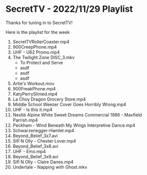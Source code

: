 # SecretTV - 2022/11/29 Playlist

Thanks for tuning in to SecretTV!

Here is the playlist for the week

1. SecretTVRollerCoaster.mp4
2. 900CreepPhone.mp4
3. UHF - U62 Promo.mp4
4. The Twilight Zone DISC_3.mkv
    - To Protect and Serve
    - asdf
    - asdf
    - asdf
5. Artie's Workout.mov
6. 900FreakPhone.mp4
7. KatyPerrySlimed.mp4
8. La Choy Dragon Grocery Store.mp4
9. Middle School Weezer Cover Goes Horribly Wrong.mp4
10. UHF - Is this it.mp4
11. Nestlé Alpine White Sweet Dreams Commercial 1986 - Maxfield Parrish.mp4
12. Peckham - Wind Beneath My Wings Interpretive Dance.mp4
13. Schwarzenegger-Hamlet.mp4
14. Beyond_Belief_3x7.avi
15. Sifl N Olly - Chester Lover.mp4
16. Beyond_Belief_3x8.avi
17. UHF - Emo.mp4
18. Beyond_Belief_3x9.avi
19. Sifl N Olly - Claire Danes.mp4
20. Undertale - Napping with Ghost.mkv
